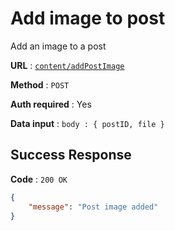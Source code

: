 # Add image to post

Add an image to a post

**URL** : [`content/addPostImage`](../API/routes/create.js#L127)

**Method** : `POST`

**Auth required** : Yes

**Data input** : `body : { postID, file }`

## Success Response

**Code** : `200 OK`

```json
{
    "message": "Post image added"
}
```